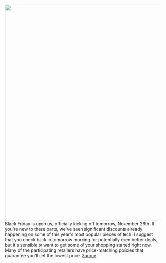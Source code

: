<img src='https://cdn.vox-cdn.com/thumbor/vgMMHXNyr2r-5v2au3TgyVjZld0=/0x0:2040x1360/1200x800/filters:focal(872x503:1198x829)/cdn.vox-cdn.com/uploads/chorus_image/image/70079140/Early_Black_Friday_Deals.0.jpg' width='700px' /><br/>
Black Friday is upon us, officially kicking off tomorrow, November 26th. If you're new to these parts, we've seen significant discounts already happening on some of this year's most popular pieces of tech. I suggest that you check back in tomorrow morning for potentially even better deals, but it's sensible to  want to get some of your shopping started right now. Many of the participating retailers have price-matching policies that guarantee you'll get the lowest price.
<a href='https://www.theverge.com/22759214/black-friday-early-deals-best-headphones-laptops-gaming-tvs-tech-sale'> Source <a/>